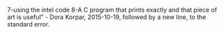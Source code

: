 7-using the intel code
8-A C program that prints exactly and that piece of art is useful" - Dora Korpar, 2015-10-19, followed by a new line, to the standard error.
